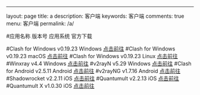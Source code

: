 ---
layout: page
title: a
description: 客户端
keywords: 客户端
comments: true
menu: 客户端
permalink: /a/

#应用名称	版本号	应用系统	官方下载

#Clash for Windows	v0.19.23	Windows	[点击前往](https://archive.org/download/clash_for_windows_pkg)
#Clash for Windows	v0.19.23	macOS	[点击前往](https://github.com/zzzgydi/clash-verge/releases)
#Clash for Windows	v0.19.23	Linux	[点击前往](https://github.com/zzzgydi/clash-verge/releases)
#Winxray	v4.4	Windows	[点击前往](https://github.com/TheMRLL/WinXray/releases)
#v2rayN	v5.29	Windows	[点击前往](https://github.com/2dust/v2rayN/releases)
#Clash for Android	v2.5.11	Android	[点击前往]()
#v2rayNG	v1.7.16	Android	[点击前往](https://github.com/2dust/v2rayNG/releases)
#Shadowrocket	v2.2.11	iOS	[点击前往](https://apps.apple.com/us/app/shadowrocket/id932747118)
#Quantumult	v2.2.13	iOS	[点击前往](https://apps.apple.com/us/app/quantumult/id1252015438?l=zh)
#Quantumult X	v1.0.30	iOS	[点击前往](https://apps.apple.com/us/app/quantumult-x/id1443988620?l=zh)